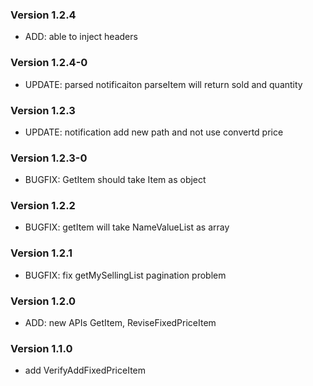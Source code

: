 ### Version 1.2.4
- ADD: able to inject headers

### Version 1.2.4-0
- UPDATE: parsed notificaiton parseItem will return sold and quantity

### Version 1.2.3
- UPDATE: notification add new path and not use convertd price

### Version 1.2.3-0
- BUGFIX: GetItem should take Item as object

### Version 1.2.2
- BUGFIX: getItem will take NameValueList as array

### Version 1.2.1
- BUGFIX: fix getMySellingList pagination problem

### Version 1.2.0
- ADD: new APIs GetItem, ReviseFixedPriceItem

### Version 1.1.0
- add VerifyAddFixedPriceItem

